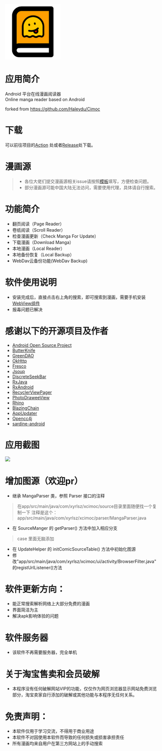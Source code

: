 <img src="./screenshot/icon02.png" width="180">

# 应用简介

Android 平台在线漫画阅读器\
Online manga reader based on Android

forked from https://github.com/Haleydu/Cimoc

# 下载

可以前往项目的[Action](https://github.com/xyrlsz/Cimoc/actions)
处或者[Release](https://github.com/xyrlsz/Cimoc/releases)处下载。

# 漫画源

<!-- > 漫画源工作情况可以在[project](https://github.com/xyrlsz/Cimoc/projects/1)中进行查看，请尽量不要重复issues -->
> - 各位大佬们提交漫画源相关issue请按照[模板](.github/ISSUE_TEMPLATE/comic-source-issues.md)填写，方便检查问题。
> - 部分漫画源可能中国大陆无法访问，需要使用代理，具体请自行搜索。
# 功能简介

- 翻页阅读（Page Reader）
- 卷纸阅读（Scroll Reader）
- 检查漫画更新（Check Manga For Update）
- 下载漫画（Download Manga）
- 本地漫画（Local Reader）
- 本地备份恢复（Local Backup）
- WebDav云备份功能(WebDav Backup)

# 软件使用说明

- 安装完成后，直接点击右上角的搜索，即可搜索到漫画，需要手机安装[WebView组件](https://play.google.com/store/apps/details?id=com.google.android.webview)
- 报毒问题已解决

# 感谢以下的开源项目及作者

- [Android Open Source Project](http://source.android.com/)
- [ButterKnife](https://github.com/JakeWharton/butterknife)
- [GreenDAO](https://github.com/greenrobot/greenDAO)
- [OkHttp](https://github.com/square/okhttp)
- [Fresco](https://github.com/facebook/fresco)
- [Jsoup](https://github.com/jhy/jsoup)
- [DiscreteSeekBar](https://github.com/AnderWeb/discreteSeekBar)
- [RxJava](https://github.com/ReactiveX/RxJava)
- [RxAndroid](https://github.com/ReactiveX/RxAndroid)
- [RecyclerViewPager](https://github.com/lsjwzh/RecyclerViewPager)
- [PhotoDraweeView](https://github.com/ongakuer/PhotoDraweeView)
- [Rhino](https://github.com/mozilla/rhino)
- [BlazingChain](https://github.com/tommyettinger/BlazingChain)
- [AppUpdater](https://gitee.com/jenly1314/AppUpdater)
- [Opencc4j](https://github.com/houbb/opencc4j)
- [sardine-android](https://github.com/thegrizzlylabs/sardine-android)

# 应用截图

<img src="./screenshot/03.png" width="250">

# 增加图源（欢迎pr）

- 继承 MangaParser 类，参照 Parser 接口的注释

> 在app/src/main/java/com/xyrlsz/xcimoc/source目录里面随便找一个复制一下
> 注释是这个：app/src/main/java/com/xyrlsz/xcimoc/parser/MangaParser.java

<!-- - （可选）继承 MangaCategory 类，参照 Category 接口的注释
> 这个没什么大用的感觉，个人不常用，直接删掉不会有什么影响 -->

- 在 SourceManger 的 getParser() 方法中加入相应分支

> case 里面无脑添加

<!-- - 在 UpdateHelper 的 initSource() 方法中初始化图源，以及修改initComicSourceTable()方法 -->
- 在 UpdateHelper 的 initComicSourceTable() 方法中初始化图源
- 修改"app/src/main/java/com/xyrlsz/xcimoc/ui/activity/BrowserFilter.java"的registUrlListener()方法

# 软件更新方向：

- 能正常搜索解析网络上大部分免费的漫画
- 界面简洁为主
- 解决apk影响体验的问题

# 软件服务器

- 该软件不再需要服务器，完全单机

# 关于淘宝售卖和会员破解

- 本程序没有任何破解网站VIP的功能，仅仅作为网页浏览器显示网站免费浏览部分，淘宝卖家自行添加的破解或其他功能与本程序无任何关系。

# 免责声明：

- 本软件仅用于学习交流，不得用于商业用途
- 本软件不对因使用本软件而导致的任何损失或损害承担责任
- 所有漫画均来自用户在第三方网站上的手动搜索

